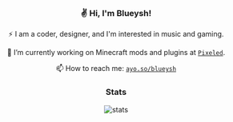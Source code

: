 <div align="center">

### ✌ Hi, I'm Blueysh!

⚡ I am a coder, designer, and I'm interested in music and gaming.
  
🔭 I’m currently working on Minecraft mods and plugins at [`Pixeled`](https://github.com/pixeledteam).
  
📫 How to reach me: [`ayo.so/blueysh`](https://ayo.so/blueysh)
  
### Stats
![stats](https://github-readme-stats.vercel.app/api?username=Blueysh&count_private=true&show_icons=true&theme=dracula)
<!--
**Blueysh/Blueysh** is a ✨ _special_ ✨ repository because its `README.md` (this file) appears on your GitHub profile.
Here are some ideas to get you started:
- 🔭 I’m currently working on ...
- 🌱 I’m currently learning ...
- 👯 I’m looking to collaborate on ...
- 🤔 I’m looking for help with ...
- 💬 Ask me about ...
- 📫 How to reach me: ...
- 😄 Pronouns: ...
- ⚡ Fun fact: ...
-->
</div>
